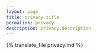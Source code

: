 ```yaml
---
layout: page
title: privacy.title
permalink: privacy
description: privacy.description
---
```


{% translate_file privacy.md %}
